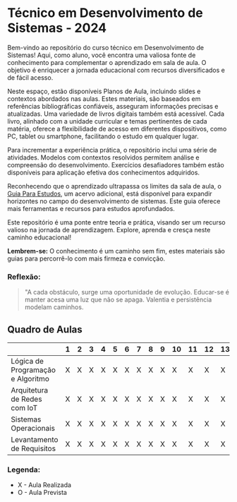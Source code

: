 # Técnico em Desenvolvimento de Sistemas - 2024

Bem-vindo ao repositório do curso técnico em Desenvolvimento de Sistemas! Aqui, como aluno, você encontra uma valiosa fonte de conhecimento para complementar o aprendizado em sala de aula. O objetivo é enriquecer a jornada educacional com recursos diversificados e de fácil acesso.

Neste espaço, estão disponíveis Planos de Aula, incluindo slides e contextos abordados nas aulas. Estes materiais, são baseados em referências bibliográficas confiáveis, asseguram informações precisas e atualizadas. Uma variedade de livros digitais também está acessível. Cada livro, alinhado com a unidade curricular e temas pertinentes de cada matéria, oferece a flexibilidade de acesso em diferentes dispositivos, como PC, tablet ou smartphone, facilitando o estudo em qualquer lugar.

Para incrementar a experiência prática, o repositório inclui uma série de atividades. Modelos com contextos resolvidos permitem análise e compreensão do desenvolvimento. Exercícios desafiadores também estão disponíveis para aplicação efetiva dos conhecimentos adquiridos.

Reconhecendo que o aprendizado ultrapassa os limites da sala de aula, o [Guia Para Estudos](https://github.com/Petinelson/Guia-Para-Estudos), um acervo adicional, está disponível para expandir horizontes no campo do desenvolvimento de sistemas. Este guia oferece mais ferramentas e recursos para estudos aprofundados.

Este repositório é uma ponte entre teoria e prática, visando ser um recurso valioso na jornada de aprendizagem. Explore, aprenda e cresça neste caminho educacional!


**Lembrem-se:** O conhecimento é um caminho sem fim, estes materiais são guias para percorrê-lo com mais firmeza e convicção.

### Reflexão:
>"A cada obstáculo, surge uma oportunidade de evolução.
>Educar-se é manter acesa uma luz que não se apaga.
>Valentia e persistência modelam caminhos.



## Quadro de Aulas

|                         | 1  | 2  | 3  | 4  | 5  | 6  | 7  | 8  | 9  | 10 | 11 | 12 | 13 | 14 | 15 | 16 | 17 | 18 | 19 | 20 |
|-------------------------|----|----|----|----|----|----|----|----|----|----|----|----|----|----|----|----|----|----|----|----|
| Lógica de Programação e Algoritmo | X  | X  | X  | X  | X  | X  | X  | X  | X  | X  | X  | X  | X  | X  | X  | X  | X  | X  | X  | X  |
| Arquitetura de Redes com IoT      | X  | X  | X  | X  | X  | X  | X  | X  | X  | X  | X  | X  | X  | X  | X  | X  | X  | X  | X  | X  |
| Sistemas Operacionais             | X  | X  | X  | X  | X  | X  | X  | X  | X  | X  | X  | X  | X  | X  | X  | X  | X  | X  | X  | X  |
| Levantamento de Requisitos        | X  | X  | X  | X  | X  | X  | X  | X  | X  | X  | X  | X  | X  | X  | X  | X  | X  | X  | X  | X  |    |

### Legenda:
  * X - Aula Realizada
  * O - Aula Prevista

